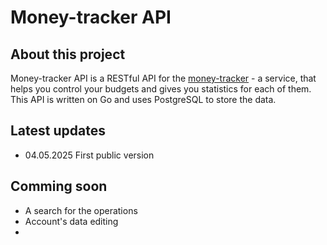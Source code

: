 # Money-tracker API
## About this project
Money-tracker API is a RESTful API for the [money-tracker](https://money-tracker.mysterios-hatter.engineer) - a service, that helps you control your budgets and gives you statistics for each of them. 
This API is written on Go and uses PostgreSQL to store the data.
## Latest updates
- 04.05.2025 First public version
## Comming soon
- A search for the operations
- Account's data editing
- 
